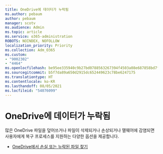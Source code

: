 ```yaml
---
title: OneDrive에 데이터가 누락됨
ms.author: pebaum
author: pebaum
manager: scotv
ms.audience: Admin
ms.topic: article
ms.service: o365-administration
ROBOTS: NOINDEX, NOFOLLOW
localization_priority: Priority
ms.collection: Adm_O365
ms.custom:
- "9002302"
- "4464"
ms.openlocfilehash: be95ee335940c9b27bd0788563267394f4503a08e687858bd7fb0800730f4de2
ms.sourcegitcommit: b5f7da89a650d2915dc652449623c78be6247175
ms.translationtype: HT
ms.contentlocale: ko-KR
ms.lasthandoff: 08/05/2021
ms.locfileid: "54076099"
---
```

# <a name="onedrive-is-missing-data"></a>OneDrive에 데이터가 누락됨

많은 OneDrive 파일을 덮어쓰거나 파일이 삭제되거나 손상되거나 맬웨어에 감염되면 사용자에게 복구 프로세스를 지원하는 다양한 옵션을 제공합니다.

- [OneDrive에서 손실 또는 누락된 파일 찾기](https://go.microsoft.com/fwlink/?linkid=2125166)
